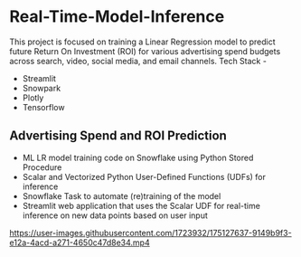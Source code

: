 # Real-Time-Model-Inference

This project is focused on training a Linear Regression model to predict future Return On Investment (ROI) for various advertising spend budgets across search, video, social media, and email channels. 
Tech Stack - 
* Streamlit
* Snowpark
* Plotly
* Tensorflow
  
## Advertising Spend and ROI Prediction

* ML LR model training code on Snowflake using Python Stored Procedure
* Scalar and Vectorized Python User-Defined Functions (UDFs) for inference
* Snowflake Task to automate (re)training of the model
* Streamlit web application that uses the Scalar UDF for real-time inference on new data points based on user input

https://user-images.githubusercontent.com/1723932/175127637-9149b9f3-e12a-4acd-a271-4650c47d8e34.mp4

